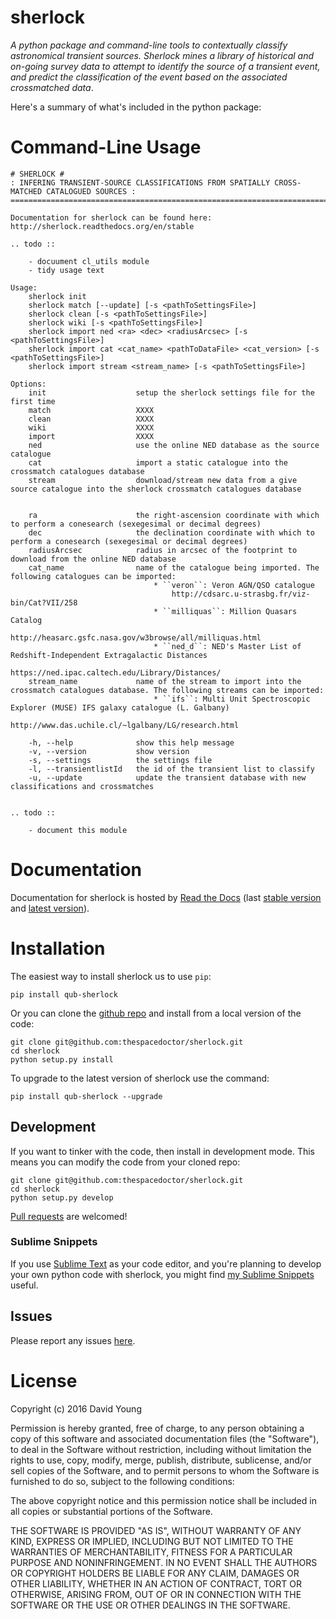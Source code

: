 sherlock
========

*A python package and command-line tools to contextually classify
astronomical transient sources. Sherlock mines a library of historical
and on-going survey data to attempt to identify the source of a
transient event, and predict the classification of the event based on
the associated crossmatched data*.

Here's a summary of what's included in the python package:

Command-Line Usage
==================

    # SHERLOCK #
    : INFERING TRANSIENT-SOURCE CLASSIFICATIONS FROM SPATIALLY CROSS-MATCHED CATALOGUED SOURCES :
    =============================================================================================

    Documentation for sherlock can be found here: http://sherlock.readthedocs.org/en/stable

    .. todo ::

        - docuument cl_utils module
        - tidy usage text

    Usage:
        sherlock init
        sherlock match [--update] [-s <pathToSettingsFile>]
        sherlock clean [-s <pathToSettingsFile>]
        sherlock wiki [-s <pathToSettingsFile>]
        sherlock import ned <ra> <dec> <radiusArcsec> [-s <pathToSettingsFile>]
        sherlock import cat <cat_name> <pathToDataFile> <cat_version> [-s <pathToSettingsFile>]
        sherlock import stream <stream_name> [-s <pathToSettingsFile>]

    Options:
        init                    setup the sherlock settings file for the first time
        match                   XXXX
        clean                   XXXX
        wiki                    XXXX
        import                  XXXX
        ned                     use the online NED database as the source catalogue
        cat                     import a static catalogue into the crossmatch catalogues database
        stream                  download/stream new data from a give source catalogue into the sherlock crossmatch catalogues database


        ra                      the right-ascension coordinate with which to perform a conesearch (sexegesimal or decimal degrees)
        dec                     the declination coordinate with which to perform a conesearch (sexegesimal or decimal degrees)
        radiusArcsec            radius in arcsec of the footprint to download from the online NED database
        cat_name                name of the catalogue being imported. The following catalogues can be imported:
                                    * ``veron``: Veron AGN/QSO catalogue
                                        http://cdsarc.u-strasbg.fr/viz-bin/Cat?VII/258
                                    * ``milliquas``: Million Quasars Catalog
                                        http://heasarc.gsfc.nasa.gov/w3browse/all/milliquas.html
                                    * ``ned_d``: NED's Master List of Redshift-Independent Extragalactic Distances
                                        https://ned.ipac.caltech.edu/Library/Distances/
        stream_name             name of the stream to import into the crossmatch catalogues database. The following streams can be imported:
                                    * ``ifs``: Multi Unit Spectroscopic Explorer (MUSE) IFS galaxy catalogue (L. Galbany)
                                        http://www.das.uchile.cl/~lgalbany/LG/research.html

        -h, --help              show this help message
        -v, --version           show version
        -s, --settings          the settings file
        -l, --transientlistId   the id of the transient list to classify
        -u, --update            update the transient database with new classifications and crossmatches


    .. todo ::

        - document this module

Documentation
=============

Documentation for sherlock is hosted by [Read the
Docs](http://sherlock.readthedocs.org/en/stable/) (last [stable
version](http://sherlock.readthedocs.org/en/stable/) and [latest
version](http://sherlock.readthedocs.org/en/latest/)).

Installation
============

The easiest way to install sherlock us to use `pip`:

    pip install qub-sherlock

Or you can clone the [github
repo](https://github.com/thespacedoctor/sherlock) and install from a
local version of the code:

    git clone git@github.com:thespacedoctor/sherlock.git
    cd sherlock
    python setup.py install

To upgrade to the latest version of sherlock use the command:

    pip install qub-sherlock --upgrade

Development
-----------

If you want to tinker with the code, then install in development mode.
This means you can modify the code from your cloned repo:

    git clone git@github.com:thespacedoctor/sherlock.git
    cd sherlock
    python setup.py develop

[Pull requests](https://github.com/thespacedoctor/sherlock/pulls) are
welcomed!

### Sublime Snippets

If you use [Sublime Text](https://www.sublimetext.com/) as your code
editor, and you're planning to develop your own python code with
sherlock, you might find [my Sublime
Snippets](https://github.com/thespacedoctor/sherlock-Sublime-Snippets)
useful.

Issues
------

Please report any issues
[here](https://github.com/thespacedoctor/sherlock/issues).

License
=======

Copyright (c) 2016 David Young

Permission is hereby granted, free of charge, to any person obtaining a
copy of this software and associated documentation files (the
"Software"), to deal in the Software without restriction, including
without limitation the rights to use, copy, modify, merge, publish,
distribute, sublicense, and/or sell copies of the Software, and to
permit persons to whom the Software is furnished to do so, subject to
the following conditions:

The above copyright notice and this permission notice shall be included
in all copies or substantial portions of the Software.

THE SOFTWARE IS PROVIDED "AS IS", WITHOUT WARRANTY OF ANY KIND, EXPRESS
OR IMPLIED, INCLUDING BUT NOT LIMITED TO THE WARRANTIES OF
MERCHANTABILITY, FITNESS FOR A PARTICULAR PURPOSE AND NONINFRINGEMENT.
IN NO EVENT SHALL THE AUTHORS OR COPYRIGHT HOLDERS BE LIABLE FOR ANY
CLAIM, DAMAGES OR OTHER LIABILITY, WHETHER IN AN ACTION OF CONTRACT,
TORT OR OTHERWISE, ARISING FROM, OUT OF OR IN CONNECTION WITH THE
SOFTWARE OR THE USE OR OTHER DEALINGS IN THE SOFTWARE.

